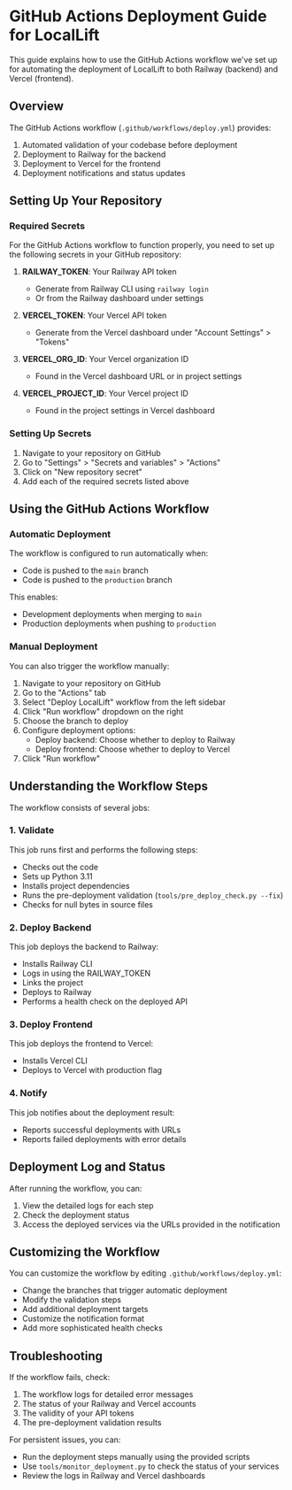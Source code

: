 # GitHub Actions Deployment Guide for LocalLift

This guide explains how to use the GitHub Actions workflow we've set up for automating the deployment of LocalLift to both Railway (backend) and Vercel (frontend).

## Overview

The GitHub Actions workflow (`.github/workflows/deploy.yml`) provides:

1. Automated validation of your codebase before deployment
2. Deployment to Railway for the backend
3. Deployment to Vercel for the frontend
4. Deployment notifications and status updates

## Setting Up Your Repository

### Required Secrets

For the GitHub Actions workflow to function properly, you need to set up the following secrets in your GitHub repository:

1. **RAILWAY_TOKEN**: Your Railway API token
   - Generate from Railway CLI using `railway login`
   - Or from the Railway dashboard under settings

2. **VERCEL_TOKEN**: Your Vercel API token
   - Generate from the Vercel dashboard under "Account Settings" > "Tokens"

3. **VERCEL_ORG_ID**: Your Vercel organization ID
   - Found in the Vercel dashboard URL or in project settings

4. **VERCEL_PROJECT_ID**: Your Vercel project ID
   - Found in the project settings in Vercel dashboard

### Setting Up Secrets

1. Navigate to your repository on GitHub
2. Go to "Settings" > "Secrets and variables" > "Actions"
3. Click on "New repository secret"
4. Add each of the required secrets listed above

## Using the GitHub Actions Workflow

### Automatic Deployment

The workflow is configured to run automatically when:

- Code is pushed to the `main` branch
- Code is pushed to the `production` branch

This enables:
- Development deployments when merging to `main`
- Production deployments when pushing to `production`

### Manual Deployment

You can also trigger the workflow manually:

1. Navigate to your repository on GitHub
2. Go to the "Actions" tab
3. Select "Deploy LocalLift" workflow from the left sidebar
4. Click "Run workflow" dropdown on the right
5. Choose the branch to deploy
6. Configure deployment options:
   - Deploy backend: Choose whether to deploy to Railway
   - Deploy frontend: Choose whether to deploy to Vercel
7. Click "Run workflow"

## Understanding the Workflow Steps

The workflow consists of several jobs:

### 1. Validate

This job runs first and performs the following steps:
- Checks out the code
- Sets up Python 3.11
- Installs project dependencies
- Runs the pre-deployment validation (`tools/pre_deploy_check.py --fix`)
- Checks for null bytes in source files

### 2. Deploy Backend

This job deploys the backend to Railway:
- Installs Railway CLI
- Logs in using the RAILWAY_TOKEN
- Links the project
- Deploys to Railway
- Performs a health check on the deployed API

### 3. Deploy Frontend

This job deploys the frontend to Vercel:
- Installs Vercel CLI
- Deploys to Vercel with production flag

### 4. Notify

This job notifies about the deployment result:
- Reports successful deployments with URLs
- Reports failed deployments with error details

## Deployment Log and Status

After running the workflow, you can:

1. View the detailed logs for each step
2. Check the deployment status
3. Access the deployed services via the URLs provided in the notification

## Customizing the Workflow

You can customize the workflow by editing `.github/workflows/deploy.yml`:

- Change the branches that trigger automatic deployment
- Modify the validation steps
- Add additional deployment targets
- Customize the notification format
- Add more sophisticated health checks

## Troubleshooting

If the workflow fails, check:

1. The workflow logs for detailed error messages
2. The status of your Railway and Vercel accounts
3. The validity of your API tokens
4. The pre-deployment validation results

For persistent issues, you can:
- Run the deployment steps manually using the provided scripts
- Use `tools/monitor_deployment.py` to check the status of your services
- Review the logs in Railway and Vercel dashboards
